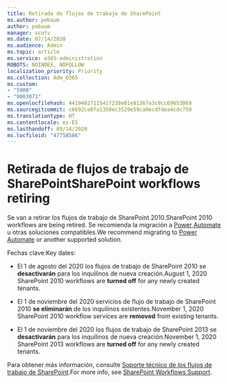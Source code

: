 ```yaml
---
title: Retirada de flujos de trabajo de SharePoint
ms.author: pebaum
author: pebaum
manager: scotv
ms.date: 07/14/2020
ms.audience: Admin
ms.topic: article
ms.service: o365-administration
ROBOTS: NOINDEX, NOFOLLOW
localization_priority: Priority
ms.collection: Adm_O365
ms.custom:
- "5900"
- "9003071"
ms.openlocfilehash: 4419482711541f238e01e81367a3c9cc69653069
ms.sourcegitcommit: c6692ce0fa1358ec3529e59ca0ecdfdea4cdc759
ms.translationtype: HT
ms.contentlocale: es-ES
ms.lasthandoff: 09/14/2020
ms.locfileid: "47758586"
---
```

# <a name="sharepoint-workflows-retiring"></a><span data-ttu-id="a494d-102">Retirada de flujos de trabajo de SharePoint</span><span class="sxs-lookup"><span data-stu-id="a494d-102">SharePoint workflows retiring</span></span>

<span data-ttu-id="a494d-103">Se van a retirar los flujos de trabajo de SharePoint 2010.</span><span class="sxs-lookup"><span data-stu-id="a494d-103">SharePoint 2010 workflows are being retired.</span></span> <span data-ttu-id="a494d-104">Se recomienda la migración a [Power Automate](https://docs.microsoft.com/power-automate/getting-started) u otras soluciones compatibles.</span><span class="sxs-lookup"><span data-stu-id="a494d-104">We recommend migrating to [Power Automate](https://docs.microsoft.com/power-automate/getting-started) or another supported solution.</span></span> 

<span data-ttu-id="a494d-105">Fechas clave:</span><span class="sxs-lookup"><span data-stu-id="a494d-105">Key dates:</span></span>

- <span data-ttu-id="a494d-106">El 1 de agosto del 2020 los flujos de trabajo de SharePoint 2010 se **desactivarán** para los inquilinos de nueva creación.</span><span class="sxs-lookup"><span data-stu-id="a494d-106">August 1, 2020 SharePoint 2010 workflows are **turned off** for any newly created tenants.</span></span>

- <span data-ttu-id="a494d-107">El 1 de noviembre del 2020 servicios de flujo de trabajo de SharePoint 2010 **se eliminarán** de los inquilinos existentes.</span><span class="sxs-lookup"><span data-stu-id="a494d-107">November 1, 2020 SharePoint 2010 workflow services are **removed** from existing tenants.</span></span>

- <span data-ttu-id="a494d-108">El 1 de noviembre del 2020 los flujos de trabajo de SharePoint 2013 se **desactivarán** para los inquilinos de nueva creación.</span><span class="sxs-lookup"><span data-stu-id="a494d-108">November 1, 2020 SharePoint 2013 workflows are **turned off** for any newly created tenants.</span></span>

<span data-ttu-id="a494d-109">Para obtener más información, consulte [Soporte técnico de los flujos de trabajo de SharePoint](https://aka.ms/sp-workflows-support).</span><span class="sxs-lookup"><span data-stu-id="a494d-109">For more info, see [SharePoint Workflows Support](https://aka.ms/sp-workflows-support).</span></span>